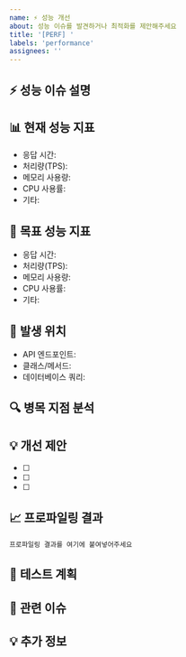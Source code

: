 ```yaml
---
name: ⚡ 성능 개선
about: 성능 이슈를 발견하거나 최적화를 제안해주세요
title: '[PERF] '
labels: 'performance'
assignees: ''
---
```


## ⚡ 성능 이슈 설명

<!-- 어떤 성능 문제가 있는지 명확하게 설명해주세요 -->

## 📊 현재 성능 지표

<!-- 현재 측정된 성능 지표를 작성해주세요 -->
- 응답 시간:
- 처리량(TPS):
- 메모리 사용량:
- CPU 사용률:
- 기타:

## 🎯 목표 성능 지표

<!-- 목표로 하는 성능 지표를 작성해주세요 -->
- 응답 시간:
- 처리량(TPS):
- 메모리 사용량:
- CPU 사용률:
- 기타:

## 📍 발생 위치

<!-- 성능 문제가 발생하는 위치를 명시해주세요 -->
- API 엔드포인트:
- 클래스/메서드:
- 데이터베이스 쿼리:

## 🔍 병목 지점 분석

<!-- 성능 병목이 발생하는 지점을 분석해주세요 -->

## 💡 개선 제안

<!-- 성능을 개선할 수 있는 방법을 제안해주세요 -->
- [ ]
- [ ]
- [ ]

## 📈 프로파일링 결과

<!-- 프로파일링 도구를 사용했다면 결과를 첨부해주세요 -->
```
프로파일링 결과를 여기에 붙여넣어주세요
```

## 🧪 테스트 계획

<!-- 성능 개선을 어떻게 검증할 것인지 작성해주세요 -->

## 🔗 관련 이슈

<!-- 관련된 이슈가 있다면 링크해주세요 -->

## 💡 추가 정보

<!-- 추가로 필요한 정보가 있다면 작성해주세요 -->
